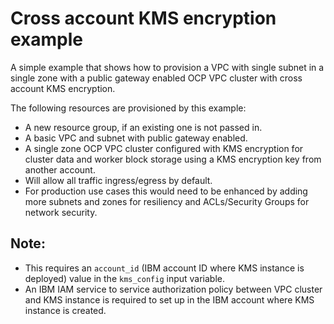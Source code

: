 # Cross account KMS encryption example

A simple example that shows how to provision a VPC with single subnet in a single zone with a public gateway enabled OCP VPC cluster with cross account KMS encryption.

The following resources are provisioned by this example:
- A new resource group, if an existing one is not passed in.
- A basic VPC and subnet with public gateway enabled.
- A single zone OCP VPC cluster configured with KMS encryption for cluster data and worker block storage using a KMS encryption key from another account.
- Will allow all traffic ingress/egress by default.
- For production use cases this would need to be enhanced by adding more subnets and zones for resiliency and ACLs/Security Groups for network security.

## Note:
- This requires an `account_id` (IBM account ID where KMS instance is deployed) value in the `kms_config` input variable.
- An IBM IAM service to service authorization policy between VPC cluster and KMS instance is required to set up in the IBM account where KMS instance is created.

